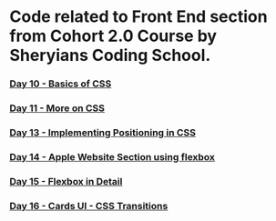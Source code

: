 # Code related to Front End section from Cohort 2.0 Course by Sheryians Coding School.

### [Day 10 - Basics of CSS](https://cohort.sagarpalia.com/Tasks/day10/)

### [Day 11 - More on CSS](https://cohort.sagarpalia.com/Tasks/day11/)

### [Day 13 - Implementing Positioning in CSS](https://cohort.sagarpalia.com/Tasks/day13/)

### [Day 14 - Apple Website Section using flexbox](https://cohort.sagarpalia.com/Tasks/day14/)

### [Day 15 - Flexbox in Detail](https://cohort.sagarpalia.com/Tasks/day15/)

### [Day 16 - Cards UI - CSS Transitions](https://cohort.sagarpalia.com/Tasks/day16/)
